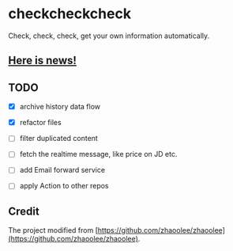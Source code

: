 # checkcheckcheck

Check, check, check, get your own information automatically.


## [Here is news!](./history)


## TODO

- [x] archive history data flow
- [x] refactor files
- [ ] filter duplicated content
- [ ] fetch the realtime message, like price on JD etc.
- [ ] add Email forward service
- [ ] apply Action to other repos


## Credit

The project modified from [https://github.com/zhaoolee/zhaoolee](https://github.com/zhaoolee/zhaoolee).

